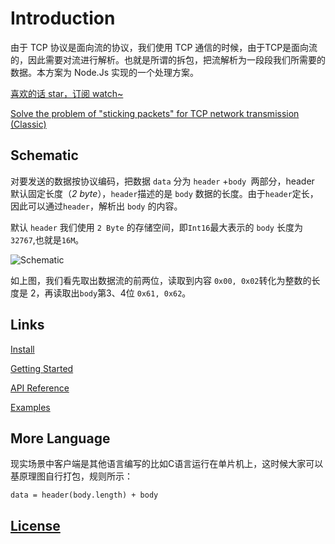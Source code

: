 # Introduction

由于 TCP 协议是面向流的协议，我们使用 TCP 通信的时候，由于TCP是面向流的，因此需要对流进行解析。也就是所谓的拆包，把流解析为一段段我们所需要的数据。本方案为 Node.Js 实现的一个处理方案。

[喜欢的话 star，订阅 watch~](https://github.com/lvgithub/stick)

[Solve the problem of "sticking packets" for TCP network transmission (Classic)](https://topic.alibabacloud.com/a/solve-the-problem-font-colorredoffont-quotsticking-font-colorredpacketsfontquot-for-tcp-network-transmission-classic_8_8_31915399.html)
## Schematic

对要发送的数据按协议编码，把数据 `data` 分为 `header` +`body `两部分，header 默认固定长度（_2 byte_），`header`描述的是 `body` 数据的长度。由于`header`定长，因此可以通过`header`，解析出 `body` 的内容。

默认 `header` 我们使用 `2 Byte` 的存储空间，即`Int16`最大表示的 `body` 长度为 `32767`,也就是`16M`。

![Schematic](http://ipic.lightnp.com/schematic.png)

如上图，我们看先取出数据流的前两位，读取到内容 `0x00, 0x02`转化为整数的长度是 2，再读取出`body`第3、4位 `0x61, 0x62`。

## Links

[Install](https://www.npmjs.com/package/@lvgithub/stick)

[Getting Started](https://github.com/lvgithub/stick/blob/master/docs/GettingStarted.md)

[API Reference](https://github.com/lvgithub/stick/blob/master/docs/API.md)

[Examples](https://github.com/lvgithub/stick/blob/master/examples/readme.md)



## More Language

现实场景中客户端是其他语言编写的比如C语言运行在单片机上，这时候大家可以基原理图自行打包，规则所示：

```shell
data = header(body.length) + body
```

## [License](http://opensource.org/licenses/MIT)
